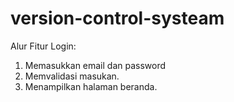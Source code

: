 # version-control-systeam
Alur Fitur Login:
1. Memasukkan email dan password
2. Memvalidasi masukan.
3. Menampilkan halaman beranda.
